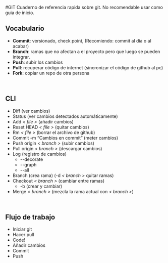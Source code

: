 #GIT
Cuaderno de referencia rapida sobre git. No recomendable usar como guia de inicio. <br>

## Vocabulario
* **Commit**: versionado, check point, (Recomiendo: commit al día o al acabar)
* **Branch**: ramas que no afectan a el proyecto pero que luego se pueden integrar.
* **Push**: subir los cambios
* **Pull**: recuperar código de internet (sincronizar el código de github al pc)
* **Fork**: copiar un  repo de otra persona
<br>

## CLI
* Diff (ver cambios)
* Status (ver cambios detectados automáticamente)
* Add *< file >* (añadir cambios)
* Reset HEAD *< file >* (quitar cambios)
* Rm *< file >* (borrar el archivo de github)
* Commit -m “Cambios en commit” (meter cambios)
* Push origin *< branch >* (subir cambios)
* Pull origin *< branch >* (descargar cambios)
* Log (registro de cambios)
  * --decorate
  * --graph
  * --all
* Branch (crea rama) (-d *< branch >* quitar ramas)
* Checkout *< branch >* (cambiar entre ramas)
  * -b (crear y cambiar)
* Merge *< branch >* (mezcla la rama actual con *< branch >*)
<br>
  
## Flujo de trabajo
* Iniciar git
* Hacer pull
* Code!
* Añadir cambios
* Commit
* Push